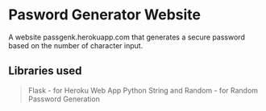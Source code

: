 # Pasword Generator Website

A website passgenk.herokuapp.com that generates a secure password based on the number of character input.

## Libraries used 
> Flask - for Heroku Web App
> Python String and Random  - for Random Password Generation


